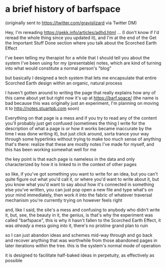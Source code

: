 # a brief history of barfspace

(originally sent to https://twitter.com/gravislizard via Twitter DM)

Hey, I'm rereading https://gekk.info/articles/adhd.html … (I don't know if I'd reread the whole thing since you updated it), and I'm at the end of the Get the Important Stuff Done section where you talk about the Scorched Earth Effect

I've been telling my therapist for a while that I should tell you about the system I've been using for my (presentable) notes, which are kind of turning into what would constitute a normal person's "blog"

but basically I designed a tech system that lets me encapsulate that entire Scorched Earth design within an organic, natural process

I haven't gotten around to writing the page that really explains how any of this came about yet but right now it's up at https://barf.space/ (the name is bad because this was originally just an experiment, I'm planning on moving it to http://notes.stuartpb.com soon)

Everything on that page is a mess and if you try to read any of the content you'll probably just get confused (sometimes the thing I write for the description of what a page is or how it works became inaccurate by the time I was done writing it), but just click around, sorta trance your way through some hyperlinks without trying to make too much sense of anything that's there: realize that these are mostly notes I've made for myself, and this has been working somewhat well for me

the key point is that each page is nameless in the data and only characterized by how it is linked to in the context of other pages

so like, if you've got something you want to write for an idea, but you can't quite figure out what you'd call it, or where you'd want to write about it, but you know what you'd want to say about how it's connected in something else you've written, you can just pop open a new file and type what's on your mind immediately, then work it into the fabric of whatever traversal mechanism you're currently trying on however feels right

and, like I said, the site's a mess and confusing to anybody who didn't write it, but, see, the beauty in it, the genius, is that's why the experiment was called "barfspace", this is why it hasn't fallen to the Scorched Earth Effect, it was *already* a mess going *into* it, there's no pristine grand plan to ruin

so I can just abandon ideas and schemes mid-way through and go back and recover anything that was worthwhile from those abandoned pages in later iterations within the tree. this is the system's normal mode of operation

it is designed to facilitate half-baked ideas in perpetuity, as effectively as possible
